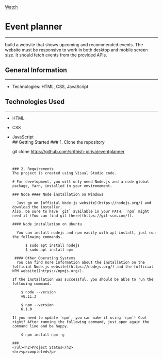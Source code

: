
<a class="github-button" href="https://srithish-piriya.github.io/portifolio/" data-color-scheme="no-preference: light; light: light; dark: dark;" data-icon="octicon-eye" data-size="large" aria-label="Live buttons/github-buttons on GitHub">Watch</a>
<h1>Event planner</h1>
<hr><p>build a website that shows upcoming and recommended events. The website must be responsive to work in both desktop and mobile screen size. It should fetch events from the provided APIs.</p><h2>General Information</h2>
<hr><ul>
<li>Technologies: HTML, CSS, JavaScript</li>
</ul><h2>Technologies Used</h2>
<hr><ul>
<li>HTML</li>
</ul><ul>
<li>CSS</li>
</ul><ul>
<li>JavaScript</li>
## Getting Started
### 1. Clone the repository
  

git clone https://github.com/srithish-piriya/eventplanner
```


### 2. Requirements
The project is created using Visual Studio code.

# For development, you will only need Node.js and a node global package, Yarn, installed in your environement.

### Node #### Node installation on Windows

  Just go on [official Node.js website](https://nodejs.org/) and download the installer.
Also, be sure to have `git` available in your PATH, `npm` might need it (You can find git [here](https://git-scm.com/)).

#### Node installation on Ubuntu

  You can install nodejs and npm easily with apt install, just run the following commands.

      $ sudo apt install nodejs
      $ sudo apt install npm

 #### Other Operating Systems
  You can find more information about the installation on the [official Node.js website](https://nodejs.org/) and the [official NPM website](https://npmjs.org/).

If the installation was successful, you should be able to run the following command.

    $ node --version
    v8.11.3

    $ npm --version
    6.1.0

If you need to update `npm`, you can make it using `npm`! Cool right? After running the following command, just open again the command line and be happy.

    $ npm install npm -g

###
</ul><h2>Project Status</h2>
<hr><p>completed</p>


